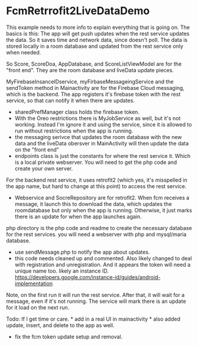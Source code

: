 FcmRetrrofit2LiveDataDemo
===========

This example needs to more info to explain everything that is going on.
The basics is this:  The app will get push updates when the rest service updates the data.
So it saves time and network data, since doesn't poll.  The data is stored locally in a room database and updated from the rest service only when needed.

So Score, ScoreDoa, AppDatabase, and ScoreListViewModel  are for the "front end".
They are the room database and liveData update pieces.

MyFirebaseInsanceIDservice, myFirbaseMessageingService and the sendToken method in Mainactivity are for the Firebase Cloud messaging, which is the backend.  The app registers it's
 firebase token with the rest service, so that can notify it when there are updates.
 * sharedPrefManager class holds the firebase token.
 * With the Oreo restrictions there is MyJobService as well, but it's not working.   Instead I'm ignore it and using the service, since it is allowed to run without restrictions when the app is running.
 * the messaging serivce that updates the room database with the new data and the liveData obersver in MainActivity will then update the data on the "front end"
 * endpoints class is just the constants for where the rest service it.  Which is a local private webserver.  You will need to get the php code and create your own server.
 
For the backend rest service, it uses retrofit2 (which yes, it's misspelled in the app name, but hard to change at this point) to access the rest service.
 * Webservice and SocreRepository are for retrofit2.   When fcm receives a message, it launch this to download the data, which updates the roomdatabase but only when the app is running.  Otherwise, it just marks there is an update for when the app launches again.
 
 
php directory is the php code and readme to create the necessary database for the rest services.  you will need a webserver with php and mysql/maria database.
  * use sendMessage.php to notify the app about updates.  
  * this code needs cleaned up and commented.  Also likely changed to deal with registration and unregistration.  And it appears the token will need a unique name too.  likely an instance ID. https://developers.google.com/instance-id/guides/android-implementation
  
Note, on the first run it will run the rest service.  After that, it will wait for a message, even if it's not running.  The service will mark there is an update for it load
on the next run.
  
Todo:  If I get time or care.
    * add in a real UI in mainactivity
    * also added update, insert, and delete to the app as well.
  * fix the fcm token update setup and removal.




